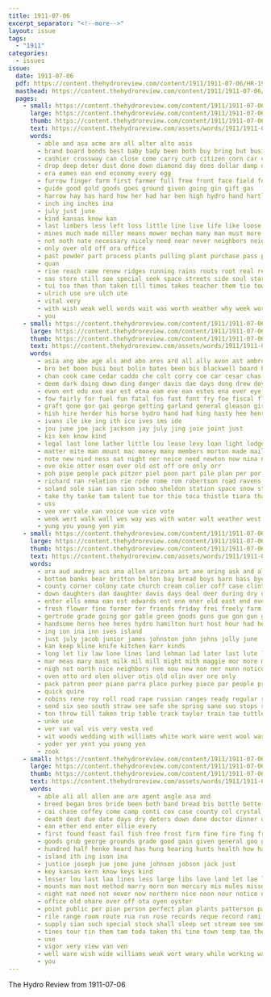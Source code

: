 ```yaml
---
title: 1911-07-06
excerpt_separator: "<!--more-->"
layout: issue
tags:
  - "1911"
categories:
  - issues
issue:
  date: 1911-07-06
  pdf: https://content.thehydroreview.com/content/1911/1911-07-06/HR-1911-07-06.pdf
  masthead: https://content.thehydroreview.com/content/1911/1911-07-06/masthead/HR-1911-07-06.jpg
  pages:
    - small: https://content.thehydroreview.com/content/1911/1911-07-06/small/HR-1911-07-06-01.jpg
      large: https://content.thehydroreview.com/content/1911/1911-07-06/large/HR-1911-07-06-01.jpg
      thumb: https://content.thehydroreview.com/content/1911/1911-07-06/thumbnails/HR-1911-07-06-01.jpg
      text: https://content.thehydroreview.com/assets/words/1911/1911-07-06/HR-1911-07-06-01.txt
      words:
        - able and asa acme are all alter alto asis
        - brand board bonds best baby bady been both buy bring but business back better brake below bishop banks began bowels bet bank
        - cashier crossway can close come carry curb citizen corn car case county coburn cause cover crust cost cases con center coffee caddo comes condi counts
        - drop deep deter dust done down diamond day does dollar damp dey doing der dry
        - era eames ean end economy every egg
        - furrow finger farm first farmer full free front face field fore fields from fund for fun felton firm fine fellow
        - guide good gold goods goes ground given going gin gift gas
        - harrow hay has hard how her had har hen high hydro hand hartley held hot hold
        - inch ing inches ina
        - july just june
        - kind kansas know kan
        - last limbers less left loss little line live life like loose living
        - mines much made miller means mower mechan many man must more mean money most middle mulch may moist
        - not noth nate necessary nicely need near never neighbors neighbor nea
        - only over old off ora office
        - past powder part process plants pulling plant purchase pass plows pain pees pay price plan points pie president per penny point prem promise pope
        - quan
        - rise reach rame renew ridges running rains roots root real red roy run reason rain
        - sas store still see special seek space streets side soul start short shell snow state simple sur sell surface summer soon saturday stick small
        - tui toa then than taken till times takes teacher them tie town take thur try tell the tear thing tooth thurs tea train
        - ulrich use ure ulch ute
        - vital very
        - with wish weak well words wait was worth weather why week work weeks west wes way wick water will want welcome windy wit
        - you
    - small: https://content.thehydroreview.com/content/1911/1911-07-06/small/HR-1911-07-06-02.jpg
      large: https://content.thehydroreview.com/content/1911/1911-07-06/large/HR-1911-07-06-02.jpg
      thumb: https://content.thehydroreview.com/content/1911/1911-07-06/thumbnails/HR-1911-07-06-02.jpg
      text: https://content.thehydroreview.com/assets/words/1911/1911-07-06/HR-1911-07-06-02.txt
      words:
        - asia ang abe age als and abo ares ard all ally avon ast ambro arma aud anda annie aina amar alley antes ari ago are ade ane army anning angel
        - bro bet boen busi bout bolin bates been bis blackwell board bens basque big belt break bacall ben bushe bors banks business bender butter bas bring bee bone better barr both bot bere barn back bol bend bryan bees bays bea balance bank but bill bridge bore band bock ber ball banter
        - chan cook came cedar caddo che colt corry coe car cesar chas catt county couse can con culvert cream collins call clerk cabin cura close city champion cata cone cavanagh class cava council capone crest cash come cach cia charlotte cliff cousin
        - deem dark doing down ding danger davis dae days dong drew doyen dee der door donald day dollar doctor director
        - even ent edu exe ear est etna eam eve ean estes ena ever eye
        - fow fairly for fuel fun fatal fos fast font fry foe fiscal flock friday fork favor forks face foot favors from forth fone fam fall fan first francis foster few fame francisco fies fund farrell found
        - graft gone gor gai george getting garland general gleason gira goo glad gant going good goings grow gaylord
        - hish hire herder hin horse hydro hand had hing hasty hee henry has hal herndon how haw host hall home high hen hed him hard hie hamlin hares hine hundred heney held hey house hea her heres hoon hes hands hake
        - ivans ile ike ing ith ice ives ims ide
        - jou june joe jack jackson jay july jing joie joint just
        - kis ken know kind
        - legal last lone lather little lou lease levy loan light lodge less luther let lary lea lay land like lose lonesome
        - matter mite man mount mac money many members morton made mailer manly merel meres mall monday mule miss matters mar more may malson men mak murphy miles mee method
        - note new nied ness nat night ner neice need newton now nina nine nice not nurse near novel neigh neve nate
        - ove okie otter osen over old ost off ore only orr
        - poh pipe people pack pitzer piel poon part pile plan per por past peat pense peart pau place pon pen
        - richard ran relation rie rode rome rom robertson road ravens royal raiser ranger robt rocky rod ruthven rae russian reach reck rang ross res
        - soland sole sian san sion schoo sheldon station space snow stella say spain sun short smith sky salad sone stewart she state swan such school surplus sae stack starts sho spring sister states stay special shi see sup struck said sat sie shed sei son soar sad ship second side sunday simmons sich saturday sheen stores store salary
        - take thy tanke tam talent tue tor thie toca thistle tiara than thee tees ted try tose the triplett tie till thar tail thomas thi top tom town thousand tick thaw tut then taken tat tur tate tee tine tod trip treas tho thick tou trad
        - uss
        - vee ver vale van voice vue vice vote
        - week wert walk wall wes way was with water walt weather west wat wagon wife writer will weant wood weare wetherford want wan woods weil wheat weatherford wind wild well wise wain
        - yung you young yen yim
    - small: https://content.thehydroreview.com/content/1911/1911-07-06/small/HR-1911-07-06-03.jpg
      large: https://content.thehydroreview.com/content/1911/1911-07-06/large/HR-1911-07-06-03.jpg
      thumb: https://content.thehydroreview.com/content/1911/1911-07-06/thumbnails/HR-1911-07-06-03.jpg
      text: https://content.thehydroreview.com/assets/words/1911/1911-07-06/HR-1911-07-06-03.txt
      words:
        - ara aud audrey acs ana allen arizona art ane aring ask and all are able arr american ave ace
        - bottom banks bear britton belton bay bread boys barn bass byes business burl bis bride bixler bas brand buy busi bert butcher beaver butter black break boyle ben bound barr bring band back bet been
        - county corner colony cate church cream colier coff case clinton chambers came cleaver cutting care creek come call christian colorado collins cotton cattle chas charle city company coffey cash colling cheap collier
        - down daughters dan daughter davis days deal deer during dry delores dinner day doing dans disse
        - enter ells emma ean est edwards ent ene ener eld east end every
        - fresh flower fine former fer friends friday frei freely farm fost fremont frank full from friend for fork field forty flak farmer first
        - gertrude grade going gor gable green goods guns gue gon gun gaa garfield good groom
        - handsome herns hee heres hydro hamilton hurt host hour had held him home high hinton horse harvey hardware hea half hal henery house hens her handley
        - ing ion ina inn ives island
        - just july jacob junior james johnston john johns jolly june
        - kan keep kline knife kitchen karr kinds
        - long let liv law lone lines land lehman lad later last lute life lady light left less longs lon line lot lacy lilly
        - mar meas mary mast milk mil mill might mith maggie mor more music marcum mable money morning market made marshall mer mills min miller man mace monte miles mauldin medal may mel
        - nigh not north nice neighbors nee nou new non ner nunn notice nico nas necessary
        - oven otto ord olen oliver otis old olin over ore only
        - pack patron poor piano parra place purkey piece par people price pope pro pence purchase pointer pay poe port porter paper pounds per
        - quick quire
        - robins rene roy roll road rape russian ranges ready regular renta rock rule rom route record
        - send six seo south straw see safe she spring sane suo stops song sell sells shed sick sever summer stoves special sprague stock seher shape standing show shoulder simmons sibert saturday seven sunda sale shoot sakers soon style set sheldon ship store sai shreck stone shante saw sunday sie son sister sund state shui shelton save seen sese stele shia sorce
        - ton throw till taken trip table track taylor train tae tuttle thou thistle thi thomas thralls than them ted thy top town ting the tin tha tar
        - unke use
        - ver van val vis very vesta ved
        - wit woods wedding with williams white work ware went wool was wade want week while will welle washington whitchurch wean word wolf wheat wife west weatherford
        - yoder yer yent you young yen
        - zook
    - small: https://content.thehydroreview.com/content/1911/1911-07-06/small/HR-1911-07-06-04.jpg
      large: https://content.thehydroreview.com/content/1911/1911-07-06/large/HR-1911-07-06-04.jpg
      thumb: https://content.thehydroreview.com/content/1911/1911-07-06/thumbnails/HR-1911-07-06-04.jpg
      text: https://content.thehydroreview.com/assets/words/1911/1911-07-06/HR-1911-07-06-04.txt
      words:
        - able ali all allen ane are agent angle asa and
        - breed began bros bride been both band bread bis bottle bette best bitters book bies back better black box bridge board basin breeding bro basco bach brick bree brother but
        - cai chase coffey come camp conti cox case county col crystal can college chief champagne colt care civil city cloud comfort cedars count change cat clyde colorado
        - death dest due date days dry deters down done doctor dinner day duty
        - ean ether end enter ellie every
        - first found feast fail fish free frost firm fine fire fing fresh fair for fret fisherman fee from fed farm failing french fonts fund felt fong
        - goods grub george grounds grade good gain given general goo gordon gates grown giles grand
        - hundred half henke heard has hung hearing hunts health how harness hydro hall handle han him had horse hands
        - island ith ing ison ina
        - justice joseph jue jone june johnson jobson jack just
        - key kansas kern know keys kind
        - lesser lou last laa lines less large libs lave land let lae light lakes low little living line
        - mounts man most method marry morn mon mercury mis mules missouri monte more mares mil men march mealy much mean mature may money must mee mal mountain many miles major mark montgomery
        - night nat need not never now northern nice noon nour notice nas new nims necessary
        - office old ohare over off ota oyen oyster
        - point public per pion person perfect plan plants patterson pat pay pate pain power pie price proper pall pleasant place pene points pines peale pro
        - rile range room route rua run rose records reque record rami riley road ree rock red
        - supply sian such special stock shall sleep set stream see smoke sir smee surgeon streams son sarah styles sours sails spring standard south stove slight sean sale stallion study sketch seed sell strength sire surface save sprang seig stands sunday stand snow seis size
        - tines tour tin them tam toda taken thi tine town temp tae the treto talk turn trial than tonic tell team then take trotti tino tie ture tool
        - use
        - vigor very view van ven
        - well ware wish wide williams weak wort weary while working want weatherford wie wilke worlds wear west wate was will wilkes waters willie work wash worms wire woods white walk word with
        - you
---
```


The Hydro Review from 1911-07-06

<!--more-->


